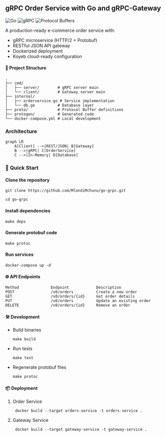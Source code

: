 ## gRPC Order Service with Go and gRPC-Gateway

![Go](https://img.shields.io/badge/Go-1.21+-00ADD8?style=for-the-badge&logo=go)
![gRPC](https://img.shields.io/badge/gRPC-1.0-4285F4?style=for-the-badge&logo=google)
![Protocol Buffers](https://img.shields.io/badge/Protocol_Buffers-3+-3178C6?style=for-the-badge&logo=protobuf)

A production-ready e-commerce order service with:
- gRPC microservice (HTTP/2 + Protobuf)
- RESTful JSON API gateway
- Dockerized deployment
- Koyeb cloud-ready configuration

#### 📂 Project Structure

    .
    ├── cmd/
    │   ├── server/        # gRPC server main
    │   └── client/        # Gateway server main
    ├── internal/
    │   ├── orderservice.go # Service implementation
    │   └── db.go          # Database layer
    ├── proto/             # Protocol Buffer definitions
    ├── protogen/          # Generated code
    └── docker-compose.yml # Local development


### Architecture

```mermaid
graph LR
    A[Client] -->|REST/JSON| B[Gateway]
    B -->|gRPC| C[OrderService]
    C -->|In-Memory| D[Database]
```

### 🚀 Quick Start


#### Clone the repository

    git clone https://github.com/MlondiMchunu/go-grpc.git

    cd go-grpc

#### Install dependencies

    make deps

#### Generate protobuf code

    make protoc

#### Run services

    docker-compose up -d

#### 🌐 API Endpoints

    Method	            Endpoint	        Description
    POST	            /v0/orders	        Create a new order
    GET	                /v0/orders/{id}	    Get order details
    PUT	                /v0/orders	        Update an existing order
    DELETE	            /v0/orders/{id}	    Remove an order


#### 🛠️ Development

- Build binaries

      make build
    
- Run tests

      make test
    
- Regenerate protobuf files

      make protoc


#### 📦 Deployment

1. Order Service

        docker build --target orders-service -t orders-service .


2. Gateway Service

        docker build --target gateway-service -t gateway-service .


